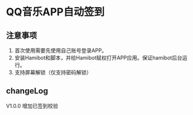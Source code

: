 # QQ音乐APP自动签到

## 注意事项

1. 首次使用需要先使用自己账号登录APP。
1. 安装Hamibot和脚本，并给Hamibot赋权打开APP应用。保证hamibot后台运行。
1. 支持屏幕解锁（仅支持密码解锁）

## changeLog

V1.0.0  增加已签到校验
